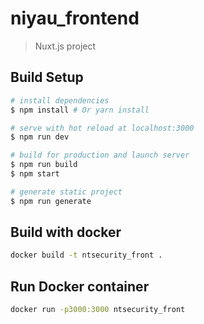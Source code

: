 # niyau_frontend

> Nuxt.js project

## Build Setup

``` bash
# install dependencies
$ npm install # Or yarn install

# serve with hot reload at localhost:3000
$ npm run dev

# build for production and launch server
$ npm run build
$ npm start

# generate static project
$ npm run generate
```

## Build with docker

```bash
docker build -t ntsecurity_front .
```

## Run Docker container

```bash
docker run -p3000:3000 ntsecurity_front
```

